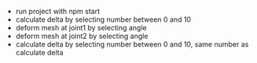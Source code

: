 - run project with npm start
- calculate delta by selecting number between 0 and 10
- deform mesh at joint1 by selecting angle
- deform mesh at joint2 by selecting angle
- calculate delta by selecting number between 0 and 10, same number as calculate delta
